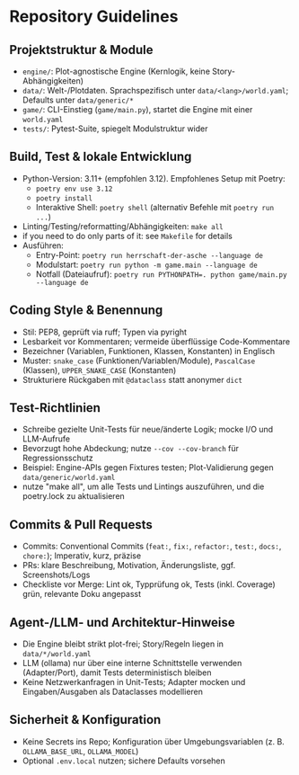 # Repository Guidelines

## Projektstruktur & Module
- `engine/`: Plot-agnostische Engine (Kernlogik, keine Story-Abhängigkeiten)
- `data/`: Welt-/Plotdaten. Sprachspezifisch unter `data/<lang>/world.yaml`; Defaults unter `data/generic/*`
- `game/`: CLI-Einstieg (`game/main.py`), startet die Engine mit einer `world.yaml`
- `tests/`: Pytest-Suite, spiegelt Modulstruktur wider

## Build, Test & lokale Entwicklung
- Python-Version: 3.11+ (empfohlen 3.12). Empfohlenes Setup mit Poetry:
  - `poetry env use 3.12`
  - `poetry install`
  - Interaktive Shell: `poetry shell` (alternativ Befehle mit `poetry run ...`)
- Linting/Testing/reformatting/Abhängigkeiten: `make all`
- if you need to do only parts of it: see `Makefile` for details
 - Ausführen:
   - Entry-Point: `poetry run herrschaft-der-asche --language de`
   - Modulstart: `poetry run python -m game.main --language de`
   - Notfall (Dateiaufruf): `poetry run PYTHONPATH=. python game/main.py --language de`

## Coding Style & Benennung
- Stil: PEP8, geprüft via ruff; Typen via pyright
- Lesbarkeit vor Kommentaren; vermeide überflüssige Code-Kommentare
- Bezeichner (Variablen, Funktionen, Klassen, Konstanten) in Englisch
- Muster: `snake_case` (Funktionen/Variablen/Module), `PascalCase` (Klassen), `UPPER_SNAKE_CASE` (Konstanten)
- Strukturiere Rückgaben mit `@dataclass` statt anonymer `dict`

## Test-Richtlinien
- Schreibe gezielte Unit-Tests für neue/änderte Logik; mocke I/O und LLM-Aufrufe
- Bevorzugt hohe Abdeckung; nutze `--cov --cov-branch` für Regressionsschutz
- Beispiel: Engine-APIs gegen Fixtures testen; Plot-Validierung gegen `data/generic/world.yaml`
- nutze "make all", um alle Tests und Lintings auszuführen, und die poetry.lock zu aktualisieren

## Commits & Pull Requests
- Commits: Conventional Commits (`feat:`, `fix:`, `refactor:`, `test:`, `docs:`, `chore:`); Imperativ, kurz, präzise
- PRs: klare Beschreibung, Motivation, Änderungsliste, ggf. Screenshots/Logs
- Checkliste vor Merge: Lint ok, Typprüfung ok, Tests (inkl. Coverage) grün, relevante Doku angepasst

## Agent-/LLM- und Architektur-Hinweise
- Die Engine bleibt strikt plot-frei; Story/Regeln liegen in `data/*/world.yaml`
- LLM (ollama) nur über eine interne Schnittstelle verwenden (Adapter/Port), damit Tests deterministisch bleiben
- Keine Netzwerkanfragen in Unit-Tests; Adapter mocken und Eingaben/Ausgaben als Dataclasses modellieren

## Sicherheit & Konfiguration
- Keine Secrets ins Repo; Konfiguration über Umgebungsvariablen (z. B. `OLLAMA_BASE_URL`, `OLLAMA_MODEL`)
- Optional `.env.local` nutzen; sichere Defaults vorsehen

